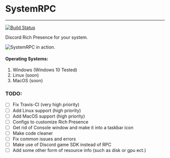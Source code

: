 # SystemRPC
___

[![Build Status](https://travis-ci.com/Waves-rgb/SystemRPC.svg?branch=main&status=created)](https://travis-ci.com/Waves-rgb/SystemRPC)

Discord Rich Presence for your system.

![SystemRPC in action.](https://doggo.ninja/7MKmHp.gif)

#### Operating Systems:
 1. Windows (Windows 10 Tested)
 2. Linux (soon)
 3. MacOS (soon)

### TODO:
- [ ] Fix Travis-CI (very high priority)
- [ ] Add Linux support (high priority)
- [ ] Add MacOS support (high priority)
- [ ] Configs to customize Rich Presence
- [ ] Get rid of Console window and make it into a taskbar icon
- [ ] Make code cleaner
- [ ] Fix common issues and errors
- [ ] Make use of Discord game SDK instead of RPC
- [ ] Add some other form of resource info (such as disk or gpu ect.)